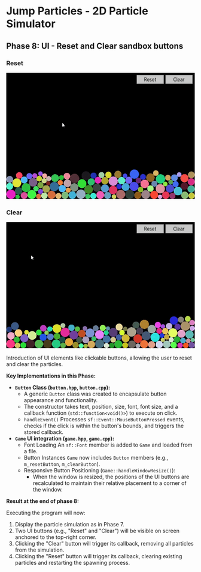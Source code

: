 # Jump Particles - 2D Particle Simulator

## Phase 8: UI - Reset and Clear sandbox buttons

### Reset
![](result-reset.gif)

### Clear
![](result-clear.gif)

Introduction of UI elements like clickable buttons, allowing the user to reset and clear the particles.

**Key Implementations in this Phase:**

*   **`Button` Class (`button.hpp`, `button.cpp`):**
    *   A generic `Button` class was created to encapsulate button appearance and functionality.
    *  The constructor takes text, position, size, font, font size, and a callback function (`std::function<void()>`) to execute on click.
    *   `handleEvent()` Processes `sf::Event::MouseButtonPressed` events, checks if the click is within the button's bounds, and triggers the stored callback.
*   **`Game` UI integration (`game.hpp`, `game.cpp`):**
    *  Font Loading An `sf::Font` member is added to `Game` and loaded from a file.
    *   Button Instances `Game` now includes `Button` members (e.g., `m_resetButton`, `m_clearButton`).
    *   Responsive Button Positioning (`Game::handleWindowResize()`):
        *   When the window is resized, the positions of the UI buttons are recalculated to maintain their relative placement to a corner of the window.

**Result at the end of phase 8:**

Executing the program will now:
1.  Display the particle simulation as in Phase 7.
2.  Two UI buttons (e.g., "Reset" and "Clear") will be visible on screen anchored to the top-right corner.
3.  Clicking the "Clear" button will trigger its callback, removing all particles from the simulation.
4.  Clicking the "Reset" button will trigger its callback, clearing existing particles and restarting the spawning process.